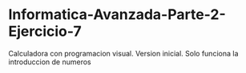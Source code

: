 # Informatica-Avanzada-Parte-2-Ejercicio-7
Calculadora con programacion visual. Version inicial. Solo funciona la introduccion de numeros
